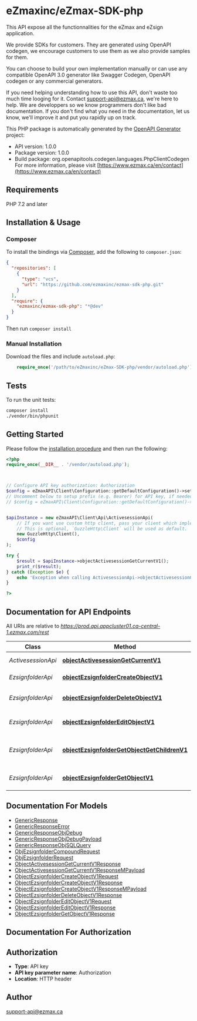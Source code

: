 # eZmaxinc/eZmax-SDK-php

This API expose all the functionnalities for the eZmax and eZsign application.

We provide SDKs for customers. They are generated using OpenAPI codegen, we encourage customers to use them as we also provide samples for them.

You can choose to build your own implementation manually or can use any compatible OpenAPI 3.0 generator like Swagger Codegen, OpenAPI codegen or any commercial generators.

If you need helping understanding how to use this API, don't waste too much time looging for it. Contact support-api@ezmax.ca, we're here to help. We are developpers so we know programmers don't like bad documentation. If you don't find what you need in the documentation, let us know, we'll improve it and put you rapidly up on track.

This PHP package is automatically generated by the [OpenAPI Generator](https://openapi-generator.tech) project:

- API version: 1.0.0
- Package version: 1.0.0
- Build package: org.openapitools.codegen.languages.PhpClientCodegen
For more information, please visit [https://www.ezmax.ca/en/contact](https://www.ezmax.ca/en/contact)

## Requirements

PHP 7.2 and later

## Installation & Usage

### Composer

To install the bindings via [Composer](http://getcomposer.org/), add the following to `composer.json`:

```json
{
  "repositories": [
    {
      "type": "vcs",
      "url": "https://github.com/ezmaxinc/ezmax-sdk-php.git"
    }
  ],
  "require": {
    "ezmaxinc/ezmax-sdk-php": "*@dev"
  }
}
```

Then run `composer install`

### Manual Installation

Download the files and include `autoload.php`:

```php
    require_once('/path/to/eZmaxinc/eZmax-SDK-php/vendor/autoload.php');
```

## Tests

To run the unit tests:

```bash
composer install
./vendor/bin/phpunit
```

## Getting Started

Please follow the [installation procedure](#installation--usage) and then run the following:

```php
<?php
require_once(__DIR__ . '/vendor/autoload.php');



// Configure API key authorization: Authorization
$config = eZmaxAPI\Client\Configuration::getDefaultConfiguration()->setApiKey('Authorization', 'YOUR_API_KEY');
// Uncomment below to setup prefix (e.g. Bearer) for API key, if needed
// $config = eZmaxAPI\Client\Configuration::getDefaultConfiguration()->setApiKeyPrefix('Authorization', 'Bearer');


$apiInstance = new eZmaxAPI\Client\Api\ActivesessionApi(
    // If you want use custom http client, pass your client which implements `GuzzleHttp\ClientInterface`.
    // This is optional, `GuzzleHttp\Client` will be used as default.
    new GuzzleHttp\Client(),
    $config
);

try {
    $result = $apiInstance->objectActivesessionGetCurrentV1();
    print_r($result);
} catch (Exception $e) {
    echo 'Exception when calling ActivesessionApi->objectActivesessionGetCurrentV1: ', $e->getMessage(), PHP_EOL;
}

?>
```

## Documentation for API Endpoints

All URIs are relative to *https://prod.api.appcluster01.ca-central-1.ezmax.com/rest*

Class | Method | HTTP request | Description
------------ | ------------- | ------------- | -------------
*ActivesessionApi* | [**objectActivesessionGetCurrentV1**](docs/Api/ActivesessionApi.md#objectactivesessiongetcurrentv1) | **GET** /1/object/activesession/getCurrent | Get Current Activesession
*EzsignfolderApi* | [**objectEzsignfolderCreateObjectV1**](docs/Api/EzsignfolderApi.md#objectezsignfoldercreateobjectv1) | **POST** /1/object/ezsignfolder | Create a new Ezsignfolder
*EzsignfolderApi* | [**objectEzsignfolderDeleteObjectV1**](docs/Api/EzsignfolderApi.md#objectezsignfolderdeleteobjectv1) | **DELETE** /1/object/ezsignfolder/{pkiEzsignfolderID} | Delete an existing Ezsignfolder
*EzsignfolderApi* | [**objectEzsignfolderEditObjectV1**](docs/Api/EzsignfolderApi.md#objectezsignfoldereditobjectv1) | **PUT** /1/object/ezsignfolder/{pkiEzsignfolderID} | Modify an existing Ezsignfolder
*EzsignfolderApi* | [**objectEzsignfolderGetObjectGetChildrenV1**](docs/Api/EzsignfolderApi.md#objectezsignfoldergetobjectgetchildrenv1) | **GET** /1/object/ezsignfolder/{pkiEzsignfolderID}/getChildren | Retrieve an existing Ezsignfolder&#39;s children IDs
*EzsignfolderApi* | [**objectEzsignfolderGetObjectV1**](docs/Api/EzsignfolderApi.md#objectezsignfoldergetobjectv1) | **GET** /1/object/ezsignfolder/{pkiEzsignfolderID} | Retrieve an existing Ezsignfolder


## Documentation For Models

 - [GenericResponse](docs/Model/GenericResponse.md)
 - [GenericResponseError](docs/Model/GenericResponseError.md)
 - [GenericResponseObjDebug](docs/Model/GenericResponseObjDebug.md)
 - [GenericResponseObjDebugPayload](docs/Model/GenericResponseObjDebugPayload.md)
 - [GenericResponseObjSQLQuery](docs/Model/GenericResponseObjSQLQuery.md)
 - [ObjEzsignfolderCompoundRequest](docs/Model/ObjEzsignfolderCompoundRequest.md)
 - [ObjEzsignfolderRequest](docs/Model/ObjEzsignfolderRequest.md)
 - [ObjectActivesessionGetCurrentV1Response](docs/Model/ObjectActivesessionGetCurrentV1Response.md)
 - [ObjectActivesessionGetCurrentV1ResponseMPayload](docs/Model/ObjectActivesessionGetCurrentV1ResponseMPayload.md)
 - [ObjectEzsignfolderCreateObjectV1Request](docs/Model/ObjectEzsignfolderCreateObjectV1Request.md)
 - [ObjectEzsignfolderCreateObjectV1Response](docs/Model/ObjectEzsignfolderCreateObjectV1Response.md)
 - [ObjectEzsignfolderCreateObjectV1ResponseMPayload](docs/Model/ObjectEzsignfolderCreateObjectV1ResponseMPayload.md)
 - [ObjectEzsignfolderDeleteObjectV1Response](docs/Model/ObjectEzsignfolderDeleteObjectV1Response.md)
 - [ObjectEzsignfolderEditObjectV1Request](docs/Model/ObjectEzsignfolderEditObjectV1Request.md)
 - [ObjectEzsignfolderEditObjectV1Response](docs/Model/ObjectEzsignfolderEditObjectV1Response.md)
 - [ObjectEzsignfolderGetObjectV1Response](docs/Model/ObjectEzsignfolderGetObjectV1Response.md)


## Documentation For Authorization



## Authorization


- **Type**: API key
- **API key parameter name**: Authorization
- **Location**: HTTP header



## Author

support-api@ezmax.ca

